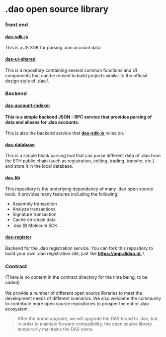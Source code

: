 # .dao open source library

### front end

#### [**das-sdk-js**](https://github.com/DIDAO-id/ENS-CN)

This is a JS SDK for parsing .dao account data.

#### [**das-ui-shared**](https://github.com/DIDAO-id/ENS-CN)

This is a repository containing several common functions and UI components that can be reused to build projects similar to the official design style of .dao.\


### Backend

#### [**das-account-indexer**](https://github.com/DIDAO-id/ENS-CN)

#### This is a simple backend JSON - RPC service that provides parsing of data and aliases for .dao accounts.

This is also the backend service that [**das-sdk-js** ](https://github.com/DIDAO-id/ENS-CN)relies on.

#### [**das-database**](https://github.com/DIDAO-id/ENS-CN)

This is a simple block parsing tool that can parse different data of .dao from the ETH public chain (such as registration, editing, trading, transfer, etc.) and store it in the local database.

#### [**das-lib**](https://github.com/DIDAO-id/ENS-CN)

This repository is the underlying dependency of many .dao open source tools. It provides many features including the following:

* Assembly transaction
* Analyze transactions
* Signature transaction
* Cache on-chain data
* .dao 的 Molecule SDK

#### [**das-register**](https://github.com/DIDAO-id/ENS-CN)

Backend for the .dao registration service. You can fork this repository to build your own .dao registration site, just like [**https://app.didao.id** ](https://didao.id/).\


### Contract

(There is no content in the contract directory for the time being, to be added)\
\
We provide a number of different open source libraries to meet the development needs of different scenarios. We also welcome the community to contribute more open source repositories to prosper the entire .dao ecosystem.

> After the brand upgrade, we will upgrade the DAS brand to .dao, but in order to maintain forward compatibility, the open source library temporarily maintains the DAS name.
